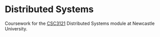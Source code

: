 Distributed Systems
===================

Coursework for the
[CSC3121](http://www.ncl.ac.uk/module-catalogue/module.php?code=CSC3121)
Distributed Systems module at Newcastle University.
